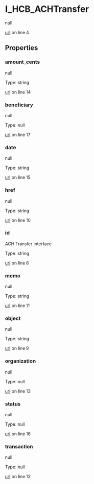 # I_HCB_ACHTransfer

null 

[url](https://github.com/devramsean0/hcb.js/blob/b148cc2/src/api_schemas/ACH_transfer.ts#L4) on line 4  

## Properties
### amount_cents

null 

Type: string  

[url](https://github.com/devramsean0/hcb.js/blob/b148cc2/src/api_schemas/ACH_transfer.ts#L14) on line 14  

### beneficiary

null 

Type: null  

[url](https://github.com/devramsean0/hcb.js/blob/b148cc2/src/api_schemas/ACH_transfer.ts#L17) on line 17  

### date

null 

Type: string  

[url](https://github.com/devramsean0/hcb.js/blob/b148cc2/src/api_schemas/ACH_transfer.ts#L15) on line 15  

### href

null 

Type: string  

[url](https://github.com/devramsean0/hcb.js/blob/b148cc2/src/api_schemas/ACH_transfer.ts#L10) on line 10  

### id

ACH Transfer interface 

Type: string  

[url](https://github.com/devramsean0/hcb.js/blob/b148cc2/src/api_schemas/ACH_transfer.ts#L8) on line 8  

### memo

null 

Type: string  

[url](https://github.com/devramsean0/hcb.js/blob/b148cc2/src/api_schemas/ACH_transfer.ts#L11) on line 11  

### object

null 

Type: string  

[url](https://github.com/devramsean0/hcb.js/blob/b148cc2/src/api_schemas/ACH_transfer.ts#L9) on line 9  

### organization

null 

Type: null  

[url](https://github.com/devramsean0/hcb.js/blob/b148cc2/src/api_schemas/ACH_transfer.ts#L13) on line 13  

### status

null 

Type: null  

[url](https://github.com/devramsean0/hcb.js/blob/b148cc2/src/api_schemas/ACH_transfer.ts#L16) on line 16  

### transaction

null 

Type: null  

[url](https://github.com/devramsean0/hcb.js/blob/b148cc2/src/api_schemas/ACH_transfer.ts#L12) on line 12  

